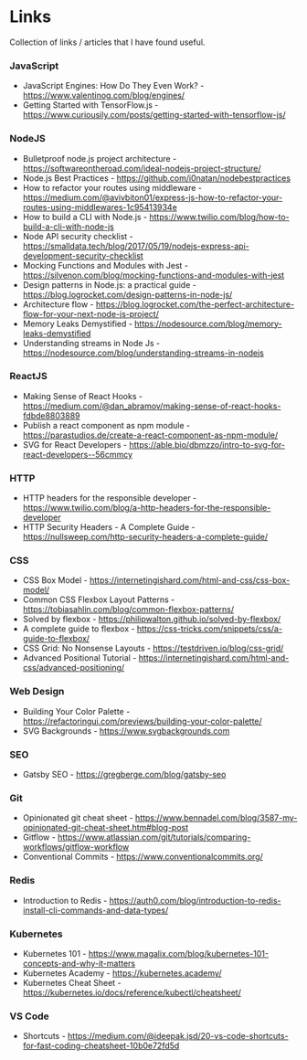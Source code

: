 # Links

Collection of links / articles that I have found useful.

### JavaScript
* JavaScript Engines: How Do They Even Work? - https://www.valentinog.com/blog/engines/
* Getting Started with TensorFlow.js - https://www.curiousily.com/posts/getting-started-with-tensorflow-js/

### NodeJS
* Bulletproof node.js project architecture - https://softwareontheroad.com/ideal-nodejs-project-structure/
* Node.js Best Practices - https://github.com/i0natan/nodebestpractices
* How to refactor your routes using middleware - https://medium.com/@avivbiton01/express-js-how-to-refactor-your-routes-using-middlewares-1c95413934e
* How to build a CLI with Node.js - https://www.twilio.com/blog/how-to-build-a-cli-with-node-js
* Node API security checklist - https://smalldata.tech/blog/2017/05/19/nodejs-express-api-development-security-checklist
* Mocking Functions and Modules with Jest - https://silvenon.com/blog/mocking-functions-and-modules-with-jest
* Design patterns in Node.js: a practical guide - https://blog.logrocket.com/design-patterns-in-node-js/
* Architecture flow - https://blog.logrocket.com/the-perfect-architecture-flow-for-your-next-node-js-project/
* Memory Leaks Demystified - https://nodesource.com/blog/memory-leaks-demystified
* Understanding streams in Node Js - https://nodesource.com/blog/understanding-streams-in-nodejs


### ReactJS
* Making Sense of React Hooks - https://medium.com/@dan_abramov/making-sense-of-react-hooks-fdbde8803889
* Publish a react component as npm module - https://parastudios.de/create-a-react-component-as-npm-module/
* SVG for React Developers - https://able.bio/dbmzzo/intro-to-svg-for-react-developers--56cmmcy

### HTTP
* HTTP headers for the responsible developer - https://www.twilio.com/blog/a-http-headers-for-the-responsible-developer
* HTTP Security Headers - A Complete Guide - https://nullsweep.com/http-security-headers-a-complete-guide/

### CSS
* CSS Box Model - https://internetingishard.com/html-and-css/css-box-model/
* Common CSS Flexbox Layout Patterns - https://tobiasahlin.com/blog/common-flexbox-patterns/
* Solved by flexbox - https://philipwalton.github.io/solved-by-flexbox/
* A complete guide to flexbox - https://css-tricks.com/snippets/css/a-guide-to-flexbox/
* CSS Grid: No Nonsense Layouts - https://testdriven.io/blog/css-grid/
* Advanced Positional Tutorial - https://internetingishard.com/html-and-css/advanced-positioning/

### Web Design
* Building Your Color Palette - https://refactoringui.com/previews/building-your-color-palette/
* SVG Backgrounds - https://www.svgbackgrounds.com

### SEO
* Gatsby SEO - https://gregberge.com/blog/gatsby-seo

### Git
* Opinionated git cheat sheet - https://www.bennadel.com/blog/3587-my-opinionated-git-cheat-sheet.htm#blog-post
* Gitflow - https://www.atlassian.com/git/tutorials/comparing-workflows/gitflow-workflow
* Conventional Commits - https://www.conventionalcommits.org/

### Redis
* Introduction to Redis - https://auth0.com/blog/introduction-to-redis-install-cli-commands-and-data-types/

### Kubernetes
* Kubernetes 101 - https://www.magalix.com/blog/kubernetes-101-concepts-and-why-it-matters
* Kubernetes Academy - https://kubernetes.academy/
* Kubernetes Cheat Sheet - https://kubernetes.io/docs/reference/kubectl/cheatsheet/

### VS Code
* Shortcuts - https://medium.com/@ideepak.jsd/20-vs-code-shortcuts-for-fast-coding-cheatsheet-10b0e72fd5d

